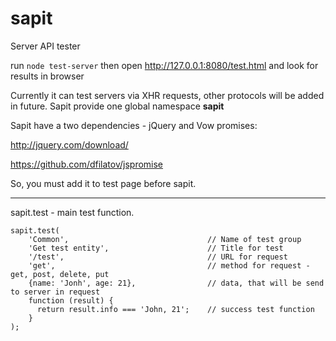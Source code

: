 sapit
=====

Server API tester

run `node test-server` then open http://127.0.0.1:8080/test.html and look for results in browser

Currently it can test servers via XHR requests, other protocols will be added in future.
Sapit provide one global namespace **sapit**

Sapit have a two dependencies - jQuery and Vow promises:

http://jquery.com/download/

https://github.com/dfilatov/jspromise

So, you must add it to test page before sapit.

***

sapit.test - main test function.

    sapit.test(
        'Common',                               // Name of test group
        'Get test entity',                      // Title for test
        '/test',                                // URL for request
        'get',                                  // method for request - get, post, delete, put
        {name: 'Jonh', age: 21},                // data, that will be send to server in request
        function (result) {
          return result.info === 'John, 21';    // success test function
        }                                     
    ); 
